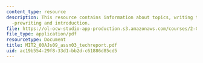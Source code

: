 ```yaml
---
content_type: resource
description: This resource contains information about topics, writing the design report
  -prewriting and introduction.
file: https://ol-ocw-studio-app-production.s3.amazonaws.com/courses/2-00aj-exploring-sea-space-earth-fundamentals-of-engineering-design-spring-2009/ac19b55429f833d1bb2dc61886d85cd5_MIT2_00AJs09_assn03_techreport.pdf
file_type: application/pdf
resourcetype: Document
title: MIT2_00AJs09_assn03_techreport.pdf
uid: ac19b554-29f8-33d1-bb2d-c61886d85cd5
---
```

